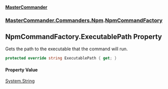 #### [MasterCommander](MasterCommander.md 'MasterCommander')
### [MasterCommander.Commanders.Npm](MasterCommander.md#MasterCommander.Commanders.Npm 'MasterCommander.Commanders.Npm').[NpmCommandFactory](NpmCommandFactory.md 'MasterCommander.Commanders.Npm.NpmCommandFactory')

## NpmCommandFactory.ExecutablePath Property

Gets the path to the executable that the command will run.

```csharp
protected override string ExecutablePath { get; }
```

#### Property Value
[System.String](https://docs.microsoft.com/en-us/dotnet/api/System.String 'System.String')